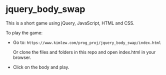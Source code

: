 # jquery_body_swap

This is a short game using jQuery, JavaScript, HTML and CSS.

To play the game:

- Go to: `https://www.kimlew.com/prog_proj/jquery_body_swap/index.html`

  Or clone the files and folders in this repo and open index.html in your browser.

- Click on the body and play.
